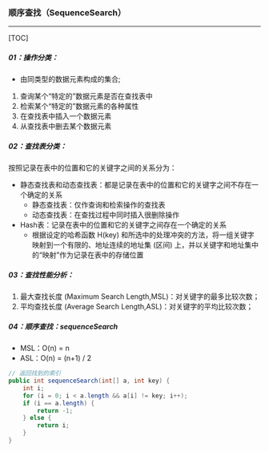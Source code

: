 ###  顺序查找（SequenceSearch）

------

[TOC]

##### 01：操作分类：

- 由同类型的数据元素构成的集合;

1. 查询某个“特定的”数据元素是否在查找表中
2. 检索某个“特定的”数据元素的各种属性
3. 在查找表中插入一个数据元素
4. 从查找表中删去某个数据元素

##### 02：查找表分类：

按照记录在表中的位置和它的关键字之间的关系分为：

- 静态查找表和动态查找表：都是记录在表中的位置和它的关键字之间不存在一个确定的关系
  - 静态查找表：仅作查询和检索操作的查找表
  - 动态查找表：在查找过程中同时插入很删除操作
- Hash表：记录在表中的位置和它的关键字之间存在一个确定的关系
  - 根据设定的哈希函数 H(key) 和所选中的处理冲突的方法，将一组关键字映射到一个有限的、地址连续的地址集 (区间) 上，并以关键字和地址集中的“映射”作为记录在表中的存储位置

##### 03：查找性能分析：

1. 最大查找长度 (Maximum Search Length,MSL)：对关键字的最多比较次数；
2. 平均查找长度 (Average Search Length,ASL)：对关键字的平均比较次数；

##### 04：顺序查找：sequenceSearch

- MSL：O(n) = n
- ASL：O(n)  = (n+1) / 2

```java
// 返回找到的索引
public int sequenceSearch(int[] a, int key) {   
    int i;
    for (i = 0; i < a.length && a[i] != key; i++);
    if (i == a.length) {
        return -1;
    } else {
        return i;
    }
}
```



